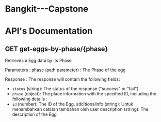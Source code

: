 # Bangkit---Capstone
# API's Documentation
## GET get-eggs-by-phase/{phase}
Retrieves a Egg data by its Phase

Parameters :
phase (path parameter) : The Phase of the egg

Response :
The response will contain the following fields:
- `status` (string): The status of the response ("success" or "fail").
- `phase` (object): The place information with the specified ID, including the following details :
- `id` (number): The ID of the Egg.
additionalInfo (string): Untuk menambahkan catatan tambahan oleh user
description (string): The description of the Egg

